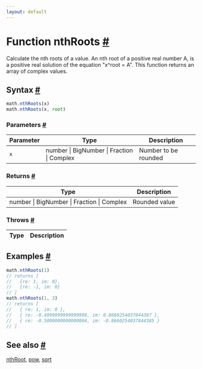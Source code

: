 ```yaml
---
layout: default
---
```


<!-- Note: This file is automatically generated from source code comments. Changes made in this file will be overridden. -->

<h1 id="function-nthroots">Function nthRoots <a href="#function-nthroots" title="Permalink">#</a></h1>

Calculate the nth roots of a value.
An nth root of a positive real number A,
is a positive real solution of the equation "x^root = A".
This function returns an array of complex values.


<h2 id="syntax">Syntax <a href="#syntax" title="Permalink">#</a></h2>

```js
math.nthRoots(x)
math.nthRoots(x, root)
```

<h3 id="parameters">Parameters <a href="#parameters" title="Permalink">#</a></h3>

Parameter | Type | Description
--------- | ---- | -----------
`x` | number &#124; BigNumber &#124; Fraction &#124; Complex | Number to be rounded

<h3 id="returns">Returns <a href="#returns" title="Permalink">#</a></h3>

Type | Description
---- | -----------
number &#124; BigNumber &#124; Fraction &#124; Complex | Rounded value


<h3 id="throws">Throws <a href="#throws" title="Permalink">#</a></h3>

Type | Description
---- | -----------


<h2 id="examples">Examples <a href="#examples" title="Permalink">#</a></h2>

```js
math.nthRoots(1)
// returns [
//   {re: 1, im: 0},
//   {re: -1, im: 0}
// ]
math.nthRoots(1, 3)
// returns [
//   { re: 1, im: 0 },
//   { re: -0.4999999999999998, im: 0.8660254037844387 },
//   { re: -0.5000000000000004, im: -0.8660254037844385 }
// ]
```


<h2 id="see-also">See also <a href="#see-also" title="Permalink">#</a></h2>

[nthRoot](nthRoot.html),
[pow](pow.html),
[sqrt](sqrt.html)
